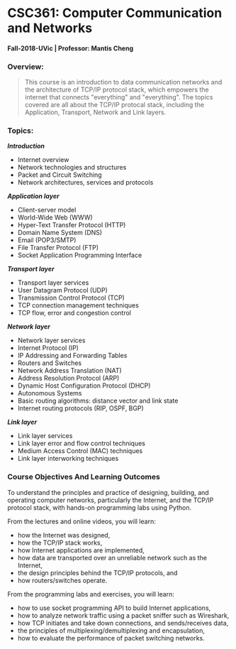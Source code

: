 # CSC361: Computer Communication and Networks
#### Fall-2018-UVic | Professor: Mantis Cheng

### Overview:
> This course is an introduction to data communication networks and the architecture of TCP/IP protocol stack, which empowers the internet that connects "everything" and "everything". The topics covered are all about the TCP/IP protocal stack, including the Application, Transport, Network and Link layers.

### Topics:
***Introduction***

- Internet overview
- Network technologies and structures
- Packet and Circuit Switching
- Network architectures, services and protocols

***Application layer***

- Client-server model
- World-Wide Web (WWW)
- Hyper-Text Transfer Protocol (HTTP)
- Domain Name System (DNS)
- Email (POP3/SMTP)
- File Transfer Protocol (FTP)
- Socket Application Programming Interface

***Transport layer***

- Transport layer services
- User Datagram Protocol (UDP)
- Transmission Control Protocol (TCP)
- TCP connection management techniques
- TCP flow, error and congestion control

***Network layer***

- Network layer services
- Internet Protocol (IP)
- IP Addressing and Forwarding Tables
- Routers and Switches
- Network Address Translation (NAT)
- Address Resolution Protocol (ARP)
- Dynamic Host Configuration Protocol (DHCP)
- Autonomous Systems
- Basic routing algorithms: distance vector and link state
- Internet routing protocols (RIP, OSPF, BGP)

***Link layer***

- Link layer services
- Link layer error and flow control techniques
- Medium Access Control (MAC) techniques
- Link layer interworking techniques

### Course Objectives And Learning Outcomes
To understand the principles and practice of designing, building, and operating computer networks, particularly the Internet, and the TCP/IP protocol stack, with hands-on programming labs using Python.

From the lectures and online videos, you will learn:

- how the Internet was designed,
- how the TCP/IP stack works,
- how Internet applications are implemented,
- how data are transported over an unreliable network such as the Internet,
- the design principles behind the TCP/IP protocols, and
- how routers/switches operate.

From the programming labs and exercises, you will learn:

- how to use socket programming API to build Internet applications,
- how to analyze network traffic using a packet sniffer such as Wireshark,
- how TCP initiates and take down connections, and sends/receives data,
- the principles of multiplexing/demultiplexing and encapsulation,
- how to evaluate the performance of packet switching networks.
